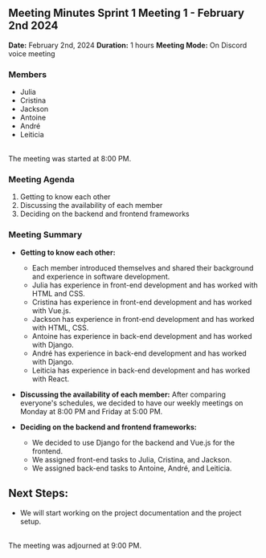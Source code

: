 ## Meeting Minutes Sprint 1 Meeting 1 - February 2nd 2024

**Date:** February 2nd, 2024
**Duration:** 1 hours
**Meeting Mode:** On Discord voice meeting 

### Members
- Julia
- Cristina
- Jackson
- Antoine
- André
- Leiticia

<br>The meeting was started at 8:00 PM.

### Meeting Agenda

1. Getting to know each other
2. Discussing the availability of each member
3. Deciding on the backend and frontend frameworks

### Meeting Summary

- **Getting to know each other:** 
  - Each member introduced themselves and shared their background and experience in software development.
  - Julia has experience in front-end development and has worked with HTML and CSS.
  - Cristina has experience in front-end development and has worked with Vue.js.
  - Jackson has experience in front-end development and has worked with HTML, CSS.
  - Antoine has experience in back-end development and has worked with Django.
  - André has experience in back-end development and has worked with Django.
  - Leiticia has experience in back-end development and has worked with React.

- **Discussing the availability of each member:**
After comparing everyone's schedules, we decided to have our weekly meetings on Monday at 8:00 PM and Friday at 5:00 PM.

- **Deciding on the backend and frontend frameworks:**
  - We decided to use Django for the backend and Vue.js for the frontend.
  - We assigned front-end tasks to Julia, Cristina, and Jackson.
  - We assigned back-end tasks to Antoine, André, and Leiticia.
## Next Steps:
- We will start working on the project documentation and the project setup.

<br> The meeting was adjourned at 9:00 PM.
